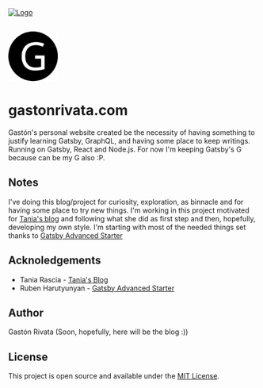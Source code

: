 <div align="left" style="margin-bottom: 30px">
    <a href='https://github.com/vagr9k/gatsby-advanced-starter/blob/master/LICENSE'>
    <img src="https://img.shields.io/github/license/vagr9k/gatsby-advanced-starter.svg" alt="Logo" />
    </a>
</div>

<div align="left"  style="margin-bottom: 10px">
    <img src="static/logos/logo-512.png" alt="Logo" height='100px'/>
</div>

# gastonrivata.com
Gastón's personal website created be the necessity of having something to justify learning Gatsby, GraphQL, and having some place to keep writings.
Running on Gatsby, React and Node.js.
For now I'm keeping Gatsby's G because can be my G also :P.

## Notes
I've doing this blog/project for curiosity, exploration, as binnacle and for having some place to try new things. I'm working in this project motivated for [Tania's blog](https://www.taniarascia.com/) and following what she did as first step and then, hopefully, developing my own style.
I'm starting with most of the needed things set thanks to [Gatsby Advanced Starter](https://github.com/vagr9k/gatsby-advanced-starter/)

## Acknoledgements
- Tania Rascia - [Tania's Blog](https://www.taniarascia.com/)
- Ruben Harutyunyan - [Gatsby Advanced Starter](https://github.com/vagr9k/gatsby-advanced-starter/)

## Author
Gastón Rivata (Soon, hopefully, here will be the blog :))

## License
This project is open source and available under the [MIT License](LICENSE).